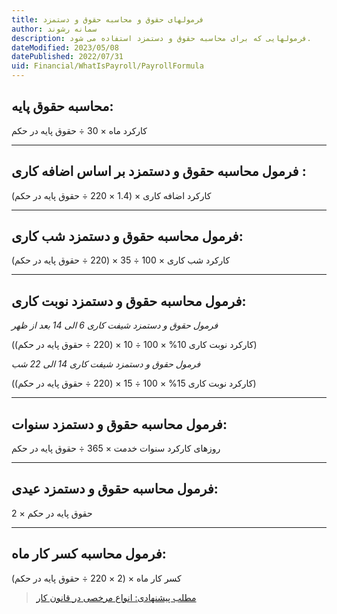 ```yaml
---
title: فرمولهای حقوق و محاسبه حقوق و دستمزد
author: سمانه رشوند  
description: فرمولهایی که برای محاسبه حقوق و دستمزد استفاده می شود.
dateModified: 2023/05/08  
datePublished: 2022/07/31 
uid: Financial/WhatIsPayroll/PayrollFormula  
---
```


## محاسبه حقوق پایه:
کارکرد ماه × 30 ÷ حقوق پایه در حکم

-------------------
## فرمول محاسبه حقوق و دستمزد بر اساس اضافه کاری :
کارکرد اضافه کاری × (1.4 × 220 ÷ حقوق پایه در حکم)

-------------------
## فرمول محاسبه حقوق و دستمزد شب کاری:
کارکرد شب کاری × 100 ÷ 35 × (220 ÷ حقوق پایه در حکم)

-------------------
## فرمول محاسبه حقوق و دستمزد نوبت کاری:

_فرمول حقوق و دستمزد شیفت کاری 6 الی 14 بعد از ظهر_

(کارکرد نوبت کاری 10% × 100 ÷ 10 × (220 ÷ حقوق پایه در حکم))

_فرمول حقوق و دستمزد شیفت کاری 14 الی 22 شب_

(کارکرد نوبت کاری 15% × 100 ÷ 15 × (220 ÷ حقوق پایه در حکم))

-------------------
## فرمول محاسبه حقوق و دستمزد سنوات:
روزهای کارکرد سنوات خدمت × 365 ÷ حقوق پایه در حکم

-------------------
## فرمول محاسبه حقوق و دستمزد عیدی:
2 × حقوق پایه در حکم

-------------------
## فرمول محاسبه کسر کار ماه:
کسر کار ماه × (2 × 220   ÷ حقوق پایه در حکم)

> [مطلب پیشنهادی: انواع مرخصی در قانون کار](https://www.hooshkar.com/Wiki/Payroll/TypesOfLeaves)